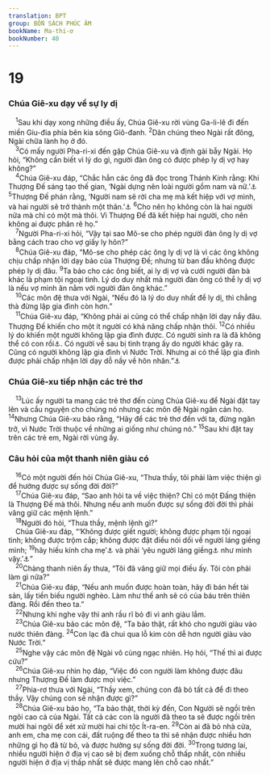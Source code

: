```yaml
---
translation: BPT
group: BỐN SÁCH PHÚC ÂM
bookName: Ma-thi-ơ 
bookNumber: 40
---
```


<div class="title"><h1>19</h1><h3>Chúa Giê-xu dạy về sự ly dị</h3></div>
<span class="verse mat_19_1"> <sup>1</sup>Sau khi dạy xong những điều ấy, Chúa Giê-xu rời vùng Ga-li-lê đi đến miền Giu-đia phía bên kia sông Giô-đanh.</span>
<span class="verse mat_19_2"><sup>2</sup>Dân chúng theo Ngài rất đông, Ngài chữa lành họ ở đó.<br/></span>
<span class="verse mat_19_3"> <sup>3</sup>Có mấy người Pha-ri-xi đến gặp Chúa Giê-xu và định gài bẫy Ngài. Họ hỏi, “Không cần biết vì lý do gì, người đàn ông có được phép ly dị vợ hay không?”<br/></span>
<span class="verse mat_19_4"> <sup>4</sup>Chúa Giê-xu đáp, “Chắc hẳn các ông đã đọc trong Thánh Kinh rằng: Khi Thượng Đế sáng tạo thế gian, ‘Ngài dựng nên loài người gồm nam và nữ.’<a data-toggle="tooltip" data-placement="bottom" title="Sáng 1:27; 5:2.">⚓</a></span>
<span class="verse mat_19_5"><sup>5</sup>Thượng Đế phán rằng, ‘Người nam sẽ rời cha mẹ mà kết hiệp với vợ mình, và hai người sẽ trở thành một thân.’<a data-toggle="tooltip" data-placement="bottom" title="Sáng 2:24.">⚓</a></span>
<span class="verse mat_19_6"><sup>6</sup>Cho nên họ không còn là hai người nữa mà chỉ có một mà thôi. Vì Thượng Đế đã kết hiệp hai người, cho nên không ai được phân rẽ họ.”<br/></span>
<span class="verse mat_19_7"> <sup>7</sup>Người Pha-ri-xi hỏi, “Vậy tại sao Mô-se cho phép người đàn ông ly dị vợ bằng cách trao cho vợ giấy ly hôn?”<br/></span>
<span class="verse mat_19_8"> <sup>8</sup>Chúa Giê-xu đáp, “Mô-se cho phép các ông ly dị vợ là vì các ông không chịu chấp nhận lời dạy bảo của Thượng Đế; nhưng từ ban đầu không được phép ly dị đâu.</span>
<span class="verse mat_19_9"><sup>9</sup>Ta bảo cho các ông biết, ai ly dị vợ và cưới người đàn bà khác là phạm tội ngoại tình. Lý do duy nhất mà người đàn ông có thể ly dị vợ là nếu vợ mình ăn nằm với người đàn ông khác.”<br/></span>
<span class="verse mat_19_10"> <sup>10</sup>Các môn đệ thưa với Ngài, “Nếu đó là lý do duy nhất để ly dị, thì chẳng thà đừng lập gia đình còn hơn.”<br/></span>
<span class="verse mat_19_11"> <sup>11</sup>Chúa Giê-xu đáp, “Không phải ai cũng có thể chấp nhận lời dạy nầy đâu. Thượng Đế khiến cho một ít người có khả năng chấp nhận thôi.</span>
<span class="verse mat_19_12"><sup>12</sup>Có nhiều lý do khiến một người không lập gia đình được. Có người sinh ra là đã không thể có con rồi<a data-toggle="tooltip" data-placement="bottom" title="Nguyên văn, “là người hoạn rồi.”">⚓</a>. Có người về sau bị tình trạng ấy do người khác gây ra. Cũng có người không lập gia đình vì Nước Trời. Nhưng ai có thể lập gia đình được phải chấp nhận lời dạy dỗ nầy về hôn nhân.”<a data-toggle="tooltip" data-placement="bottom" title="Câu nầy cũng có thể có nghĩa “Ai có thể chấp nhận lời dạy dỗ nầy về việc sống độc thân thì nên chấp nhận.”">⚓</a><br/></span>
<div class="title"><h3>Chúa Giê-xu tiếp nhận các trẻ thơ</h3></div>
<span class="verse mat_19_13"> <sup>13</sup>Lúc ấy người ta mang các trẻ thơ đến cùng Chúa Giê-xu để Ngài đặt tay lên và cầu nguyện cho chúng nó nhưng các môn đệ Ngài ngăn cản họ.</span>
<span class="verse mat_19_14"><sup>14</sup>Nhưng Chúa Giê-xu bảo rằng, “Hãy để các trẻ thơ đến với ta, đừng ngăn trở, vì Nước Trời thuộc về những ai giống như chúng nó.”</span>
<span class="verse mat_19_15"><sup>15</sup>Sau khi đặt tay trên các trẻ em, Ngài rời vùng ấy.<br/></span>
<div class="title"><h3>Câu hỏi của một thanh niên giàu có</h3></div>
<span class="verse mat_19_16"> <sup>16</sup>Có một người đến hỏi Chúa Giê-xu, “Thưa thầy, tôi phải làm việc thiện gì để hưởng được sự sống đời đời?”<br/></span>
<span class="verse mat_19_17"> <sup>17</sup>Chúa Giê-xu đáp, “Sao anh hỏi ta về việc thiện? Chỉ có một Đấng thiện là Thượng Đế mà thôi. Nhưng nếu anh muốn được sự sống đời đời thì phải vâng giữ các mệnh lệnh.”<br/></span>
<span class="verse mat_19_18"> <sup>18</sup>Người đó hỏi, “Thưa thầy, mệnh lệnh gì?”<br/> Chúa Giê-xu đáp, “‘Không được giết người; không được phạm tội ngoại tình; không được trộm cắp; không được đặt điều nói dối về người láng giềng mình;</span>
<span class="verse mat_19_19"><sup>19</sup>hãy hiếu kính cha mẹ’<a data-toggle="tooltip" data-placement="bottom" title="Xuất 20:12–16; Phục 5:16–20.">⚓</a> và phải ‘yêu người láng giềng<a data-toggle="tooltip" data-placement="bottom" title="Hay “những người khác.” Lời Chúa Giê-xu dạy trong Lu 10:25-37 cho thấy láng giềng là những người cần được giúp đỡ.">⚓</a> như mình vậy.’<a data-toggle="tooltip" data-placement="bottom" title="Lê-vi 19:18.">⚓</a>”<br/></span>
<span class="verse mat_19_20"> <sup>20</sup>Chàng thanh niên ấy thưa, “Tôi đã vâng giữ mọi điều ấy. Tôi còn phải làm gì nữa?”<br/></span>
<span class="verse mat_19_21"> <sup>21</sup>Chúa Giê-xu đáp, “Nếu anh muốn được hoàn toàn, hãy đi bán hết tài sản, lấy tiền biếu người nghèo. Làm như thế anh sẽ có của báu trên thiên đàng. Rồi đến theo ta.”<br/></span>
<span class="verse mat_19_22"> <sup>22</sup>Nhưng khi nghe vậy thì anh rầu rĩ bỏ đi vì anh giàu lắm.<br/></span>
<span class="verse mat_19_23"> <sup>23</sup>Chúa Giê-xu bảo các môn đệ, “Ta bảo thật, rất khó cho người giàu vào nước thiên đàng.</span>
<span class="verse mat_19_24"><sup>24</sup>Con lạc đà chui qua lỗ kim còn dễ hơn người giàu vào Nước Trời.”<br/></span>
<span class="verse mat_19_25"> <sup>25</sup>Nghe vậy các môn đệ Ngài vô cùng ngạc nhiên. Họ hỏi, “Thế thì ai được cứu?”<br/></span>
<span class="verse mat_19_26"> <sup>26</sup>Chúa Giê-xu nhìn họ đáp, “Việc đó con người làm không được đâu nhưng Thượng Đế làm được mọi việc.”<br/></span>
<span class="verse mat_19_27"> <sup>27</sup>Phia-rơ thưa với Ngài, “Thầy xem, chúng con đã bỏ tất cả để đi theo thầy. Vậy chúng con sẽ nhận được gì?”<br/></span>
<span class="verse mat_19_28"> <sup>28</sup>Chúa Giê-xu bảo họ, “Ta bảo thật, thời kỳ đến, Con Người sẽ ngồi trên ngôi cao cả của Ngài. Tất cả các con là người đã theo ta sẽ được ngồi trên mười hai ngôi để xét xử mười hai chi tộc Ít-ra-en.</span>
<span class="verse mat_19_29"><sup>29</sup>Còn ai đã bỏ nhà cửa, anh em, cha mẹ con cái, đất ruộng để theo ta thì sẽ nhận được nhiều hơn những gì họ đã từ bỏ, và được hưởng sự sống đời đời.</span>
<span class="verse mat_19_30"><sup>30</sup>Trong tương lai, nhiều người hiện ở địa vị cao sẽ bị đem xuống chỗ thấp nhất, còn nhiều người hiện ở địa vị thấp nhất sẽ được mang lên chỗ cao nhất.”<br/></span>
